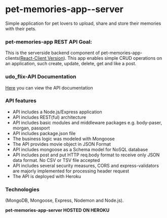 # pet-memories-app--server 
Simple application for pet lovers to upload, share and store their memories with their pets.

### pet-memories-app REST API Goal: 
This is the serverside backend component of pet-memories-app-clients([React-Client Version](https://github.com/Udokailodigwe/pet-memories-app-client)). This app enables simple CRUD operations on an application, such create, update, delete, get and like a post.

### udo_flix-API Documentation
[Here](https://pet-memory-project.herokuapp.com/documentation.html) you can view the API documentation


### API features
<ul>
   <li>API includes a Node.js/Express application</li>
   <li>API includes REST(ful) architecture</li>
   <li>API includes basic modules and middleware packages e.g. body-paser, morgan, passport</li>
   <li>API includes package.json file</li>
   <li>The business logic was modeled with Mongoose</li>
   <li>The API provides movie object in JSON Format</li>
   <li>API includes mongoose as a Schema model for NoSQL database</li>
   <li>API includes post and put HTTP req.body format to receive only JSON data format. No CSV or TSV file accepted</li>
   <li>API includes several security measures, CORS and express-validators are majorly implemented for processing header request </li>
   <li>The API is deployed with Heroku</li>
</ul>

### Technologies 
(MongoDB, Mongoose, Express, Nodemon and Node.js).

**pet-memories-app-server  HOSTED ON HEROKU**
